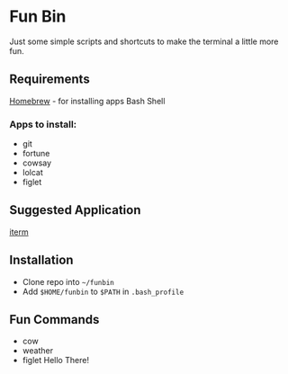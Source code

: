
# Fun Bin #

Just some simple scripts and shortcuts to make the terminal a little more fun.

## Requirements ##

[Homebrew](https://brew.sh/) - for installing apps
Bash Shell

### Apps to install: ###

* git
* fortune
* cowsay
* lolcat
* figlet

## Suggested Application ##

[iterm](https://iterm2.com/)

## Installation ##

* Clone repo into `~/funbin`
* Add `$HOME/funbin` to `$PATH` in `.bash_profile`

## Fun Commands ##

* cow
* weather
* figlet Hello There!
